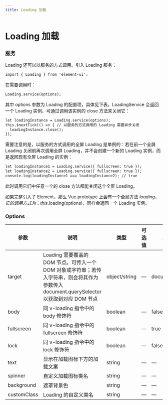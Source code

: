 ```yaml
---
title: Loading 加载
---
```

# Loading 加载 <Badge text="pass" type="success"/> <Badge text="0.0.1"/>

<ClientOnly>
  <loading-></loading->
</ClientOnly>

### 服务

Loading 还可以以服务的方式调用。引入 Loading 服务：

```html
import { Loading } from 'element-ui';
```
在需要调用时：

```html
Loading.service(options);
```
其中 options 参数为 Loading 的配置项，具体见下表。LoadingService 会返回一个 Loading 实例，可通过调用该实例的 close 方法来关闭它：

```html
let loadingInstance = Loading.service(options);
this.$nextTick(() => { // 以服务的方式调用的 Loading 需要异步关闭
  loadingInstance.close();
});
```
需要注意的是，以服务的方式调用的全屏 Loading 是单例的：若在前一个全屏 Loading 关闭前再次调用全屏 Loading，并不会创建一个新的 Loading 实例，而是返回现有全屏 Loading 的实例：

```html
let loadingInstance1 = Loading.service({ fullscreen: true });
let loadingInstance2 = Loading.service({ fullscreen: true });
console.log(loadingInstance1 === loadingInstance2); // true
```

此时调用它们中任意一个的 close 方法都能关闭这个全屏 Loading。

如果完整引入了 Element，那么 Vue.prototype 上会有一个全局方法 $loading，它的调用方式为：this.$loading(options)，同样会返回一个 Loading 实例。

### Options

| 参数 | 说明 | 类型 | 可选值 | 默认值 |
| ---- | ---- | ---- | ---- | ---- |
| target | Loading 需要覆盖的 DOM 节点。可传入一个 DOM 对象或字符串；若传入字符串，则会将其作为参数传入 document\.querySelector以获取到对应 DOM 节点 | object/string | — | document\.body |
| body | 同 v\-loading 指令中的 body 修饰符 | boolean | — | false |
| fullscreen | 同 v\-loading 指令中的 fullscreen 修饰符 | boolean | — | true |
| lock | 同 v\-loading 指令中的 lock 修饰符 | boolean | — | false |
| text | 显示在加载图标下方的加载文案 | string | — | — |
| spinner | 自定义加载图标类名 | string | — | — |
| background  | 遮罩背景色 | string | — | — |
| customClass | Loading 的自定义类名 | string | — | — |
